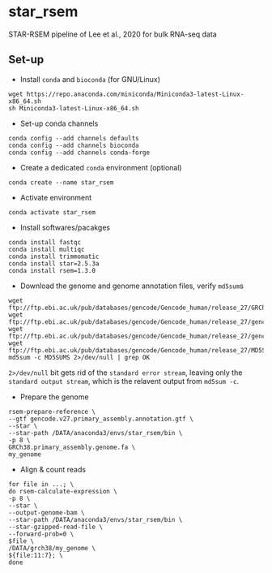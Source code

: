 # star_rsem

STAR-RSEM pipeline of Lee et al., 2020 for bulk RNA-seq data 

## Set-up

- Install `conda` and `bioconda` (for GNU/Linux)

```console
wget https://repo.anaconda.com/miniconda/Miniconda3-latest-Linux-x86_64.sh
sh Miniconda3-latest-Linux-x86_64.sh
```

- Set-up conda channels

```console
conda config --add channels defaults
conda config --add channels bioconda
conda config --add channels conda-forge
```

- Create a dedicated `conda` environment (optional)

```console
conda create --name star_rsem
```

- Activate environment

```console
conda activate star_rsem
```

- Install softwares/pacakges

```console
conda install fastqc
conda install multiqc
conda install trimmomatic
conda install star=2.5.3a
conda install rsem=1.3.0
```

- Download the genome and genome annotation files, verify `md5sum`s
```console
wget ftp://ftp.ebi.ac.uk/pub/databases/gencode/Gencode_human/release_27/GRCh38.primary_assembly.genome.fa.gz
wget ftp://ftp.ebi.ac.uk/pub/databases/gencode/Gencode_human/release_27/gencode.v27.primary_assembly.annotation.gff3.gz
wget ftp://ftp.ebi.ac.uk/pub/databases/gencode/Gencode_human/release_27/gencode.v27.primary_assembly.annotation.gtf.gz
wget ftp://ftp.ebi.ac.uk/pub/databases/gencode/Gencode_human/release_27/MD5SUMS
md5sum -c MD5SUMS 2>/dev/null | grep OK
```
`2>/dev/null` bit gets rid of the `standard error stream`, leaving only the `standard output stream`, which is the relavent output from `md5sum -c`.

- Prepare the genome
```console
rsem-prepare-reference \
--gtf gencode.v27.primary_assembly.annotation.gtf \
--star \
--star-path /DATA/anaconda3/envs/star_rsem/bin \
-p 8 \
GRCh38.primary_assembly.genome.fa \
my_genome
```

- Align & count reads
```console
for file in ...; \
do rsem-calculate-expression \
-p 8 \
--star \
--output-genome-bam \
--star-path /DATA/anaconda3/envs/star_rsem/bin \
--star-gzipped-read-file \
--forward-prob=0 \
$file \
/DATA/grch38/my_genome \
${file:11:7}; \
done

```
